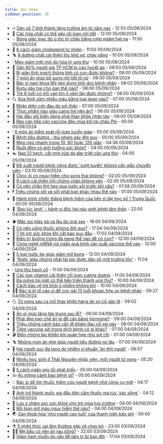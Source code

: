 ```yaml
---
title: Sức khỏe
sidebar_position: 10
---
```


<!-- vnexpress-suc-khoe:START -->
- 🔥 [Dân số 7 tỉnh thành tăng trưởng âm từ năm nay](https://vnexpress.net/dan-so-7-tinh-thanh-tang-truong-am-tu-nam-nay-4789428.html) - 12:53 05/09/2024
- 🥰 [Các hóa chất có thể gây rối loạn nội tiết](https://vnexpress.net/cac-hoa-chat-co-the-gay-roi-loan-noi-tiet-4789407.html) - 12:00 05/09/2024
- 💡 [Bỏng giác mạc do ủ tóc trị chấy bằng rượu ngâm hạt na](https://vnexpress.net/bong-giac-mac-do-u-toc-tri-chay-bang-ruou-ngam-hat-na-4789462.html) - 11:50 05/09/2024
- 🤗 [6 cách giảm cholesterol tự nhiên](https://vnexpress.net/6-cach-giam-cholesterol-tu-nhien-4789228.html) - 11:00 05/09/2024
- 🪜 [8 dưỡng chất cải thiện tóc khô xơ, cháy nắng](https://vnexpress.net/8-duong-chat-cai-thien-toc-kho-xo-chay-nang-4789351.html) - 10:00 05/09/2024
- 🕯 [Mẹo giảm mệt mỏi do hóa trị ung thư](https://vnexpress.net/meo-giam-met-moi-do-hoa-tri-ung-thu-4789183.html) - 10:00 05/09/2024
- 🤭 [Gần 60% người già TP HCM bị cao huyết áp](https://vnexpress.net/nguoi-cao-tuoi-tp-hcm-mac-benh-nao-nhieu-nhat-4789374.html) - 09:03 05/09/2024
- 👀 [Bị giãn tĩnh mạch thừng tinh có con được không?](https://vnexpress.net/bi-gian-tinh-mach-thung-tinh-co-con-duoc-khong-4789287.html) - 09:00 05/09/2024
- 🌋 [7 món ăn giúp bổ sung nội tiết tố nữ](https://vnexpress.net/7-mon-an-giup-bo-sung-noi-tiet-to-nu-4789211.html) - 09:00 05/09/2024
- 🫶 [Bác sĩ nam khoa Mỹ lạm dụng tình dục bệnh nhân](https://vnexpress.net/bac-si-nam-khoa-my-lam-dung-tinh-duc-benh-nhan-4789370.html) - 08:02 05/09/2024
- 🦆 [Rượu gây hại cho gan thế nào?](https://vnexpress.net/ruou-gay-hai-cho-gan-the-nao-4789308.html) - 08:00 05/09/2024
- 🚀 [Trẻ 8 tuổi có mổ van tim ít xâm lấn được không?](https://vnexpress.net/tre-8-tuoi-co-mo-van-tim-it-xam-lan-duoc-khong-4789278.html) - 08:00 05/09/2024
- 🌜 [Xóa hình xăm nhiều màu bằng loại laser nào?](https://vnexpress.net/xoa-hinh-xam-nhieu-mau-bang-loai-laser-nao-4789281.html) - 07:00 05/09/2024
- 🧰 [Nhận diện cơn đau do sỏi thận](https://vnexpress.net/nhan-dien-con-dau-do-soi-than-4789206.html) - 07:00 05/09/2024
- 💫 [Thực phẩm nào giàu canxi trẻ nên ăn?](https://vnexpress.net/thuc-pham-nao-giau-canxi-tre-nen-an-4789318.html) - 06:00 05/09/2024
- 🌝 [Hai đầu gối biến dạng phải thay khớp nhân tạo](https://vnexpress.net/hai-dau-goi-bien-dang-phai-thay-khop-nhan-tao-4789268.html) - 06:00 05/09/2024
- 🗽 [Rào cản tiếp cận vaccine đậu mùa khỉ tại châu Phi](https://vnexpress.net/rao-can-tiep-can-vaccine-dau-mua-khi-tai-chau-phi-4789215.html) - 05:00 05/09/2024
- 🕯 [6 món ăn kiểm soát rối loạn tuyến giáp](https://vnexpress.net/6-mon-an-kiem-soat-roi-loan-tuyen-giap-4789199.html) - 05:00 05/09/2024
- 🦅 [Bệnh tiểu đường - thủ phạm gây đột quỵ](https://vnexpress.net/benh-tieu-duong-thu-pham-gay-dot-quy-4789014.html) - 05:00 05/09/2024
- 🦆 [Mẹo ngủ nhanh trong 10, 60 hoặc 120 giây](https://vnexpress.net/meo-ngu-nhanh-trong-10-60-hoac-120-giay-4789304.html) - 04:36 05/09/2024
- 🎊 [Nuốt đờm có ảnh hưởng sức khỏe?](https://vnexpress.net/nuot-dom-co-anh-huong-suc-khoe-4789249.html) - 04:00 05/09/2024
- 🏊 [Nạo 51 hạch, cắt một nửa dạ dày triệt căn ung thư](https://vnexpress.net/nao-51-hach-cat-mot-nua-da-day-triet-can-ung-thu-4789222.html) - 04:00 05/09/2024
- 📝 [Đề xuất người bệnh nặng được &#39;vượt tuyến&#39; không cần giấy chuyển viện](https://vnexpress.net/de-xuat-nguoi-benh-nang-duoc-vuot-tuyen-khong-can-giay-chuyen-vien-4789227.html) - 03:10 05/09/2024
- 💯 [Chọc ối có nguy hiểm cho song thai không?](https://vnexpress.net/choc-oi-co-nguy-hiem-cho-song-thai-khong-4789185.html) - 02:00 05/09/2024
- 🌊 [9 cách cải thiện hội chứng chân không yên](https://vnexpress.net/9-cach-cai-thien-hoi-chung-chan-khong-yen-4789170.html) - 02:00 05/09/2024
- 🚀 [Có nên chần thịt heo qua nước sôi trước khi nấu?](https://vnexpress.net/co-nen-chan-thit-heo-qua-nuoc-soi-truoc-khi-nau-4789021.html) - 01:58 05/09/2024
- 🕴 [Triệu chứng sởi và sốt phát ban khác nhau thế nào](https://vnexpress.net/trieu-chung-soi-va-sot-phat-ban-khac-nhau-the-nao-4786982.html) - 01:00 05/09/2024
- 🗽 [Hành trình chiến thắng bệnh hiếm của tiến sĩ đại học số 1 Trung Quốc](https://vnexpress.net/hanh-trinh-chien-thang-benh-hiem-cua-tien-si-dai-hoc-so-1-trung-quoc-4789062.html) - 00:00 05/09/2024
- 🎡 [&#39;Bạo lực lạnh&#39; - hành vi độc hại nảy sinh bệnh tâm thần](https://vnexpress.net/bao-luc-lanh-hanh-vi-doc-hai-nay-sinh-benh-tam-than-4786957.html) - 22:00 04/09/2024
- ⛽️ [Mắc sùi mào gà và lậu do oral sex](https://vnexpress.net/mac-sui-mao-ga-va-lau-do-oral-sex-4788861.html) - 18:00 04/09/2024
- 🦆 [Có nên uống thuốc phòng đột quỵ?](https://vnexpress.net/co-nen-uong-thuoc-phong-dot-quy-4788477.html) - 17:04 04/09/2024
- 🤩 [7 lợi ích sức khỏe khi cắt bao quy đầu](https://vnexpress.net/7-loi-ich-suc-khoe-khi-cat-bao-quy-dau-4788159.html) - 17:02 04/09/2024
- 🦒 [Điều trị buồng trứng đa nang thế nào để có con?](https://vnexpress.net/dieu-tri-buong-trung-da-nang-the-nao-de-co-con-4789022.html) - 12:00 04/09/2024
- 💫 [Công nghệ mRNA rút ngắn quá trình sản xuất vaccine thế nào](https://vnexpress.net/cong-nghe-mrna-rut-ngan-qua-trinh-san-xuat-vaccine-the-nao-4788966.html) - 12:00 04/09/2024
- 🐘 [5 loại nước ép giúp giảm mỡ bụng](https://vnexpress.net/5-loai-nuoc-ep-giup-giam-mo-bung-4787512.html) - 12:00 04/09/2024
- 🚀 [&#39;Nước giàu nhưng phải tái tạo được dân số mới trường tồn&#39;](https://vnexpress.net/nuoc-giau-nguoi-dan-van-khong-dam-sinh-hai-con-4788923.html) - 11:04 04/09/2024
- 🕯 [Ung thư hạch cổ](https://vnexpress.net/ung-thu-hach-co-4788996.html) - 11:00 04/09/2024
- 🦏 [Các loại vitamin cải thiện rối loạn cương dương](https://vnexpress.net/cac-loai-vitamin-cai-thien-roi-loan-cuong-duong-4788813.html) - 11:00 04/09/2024
- 🦄 [Đa polyp túi mật có thể tiến triển thành ung thư?](https://vnexpress.net/da-polyp-tui-mat-co-the-tien-trien-thanh-ung-thu-4788934.html) - 10:00 04/09/2024
- 🦒 [Cách bảo vệ trẻ khỏi ô nhiễm không khí](https://vnexpress.net/cach-bao-ve-tre-khoi-o-nhiem-khong-khi-4788887.html) - 10:00 04/09/2024
- 👨‍🏫 [Bác sĩ bị tố cáo vì để con gái 13 tuổi khoan hộp sọ bệnh nhân](https://vnexpress.net/bac-si-bi-to-cao-vi-de-con-gai-13-tuoi-khoan-hop-so-benh-nhan-4789030.html) - 09:27 04/09/2024
- 🌜 [Tử vong sau ca mổ thay khớp háng do sự cố gây tê](https://vnexpress.net/tu-vong-sau-ca-mo-thay-khop-hang-do-su-co-gay-te-4788946.html) - 09:02 04/09/2024
- 🚀 [Ăn gì giúp tăng tập trung sau lễ?](https://vnexpress.net/an-gi-giup-tang-tap-trung-sau-le-4788917.html) - 09:00 04/09/2024
- 💃 [Phái đẹp hạn chế ăn gì để cân bằng hormone?](https://vnexpress.net/phai-dep-han-che-an-gi-de-can-bang-hormone-4788802.html) - 09:00 04/09/2024
- 💯 [Triệu chứng cảnh báo cần đi khám đau cổ vai gáy](https://vnexpress.net/trieu-chung-canh-bao-can-di-kham-dau-co-vai-gay-4788896.html) - 08:00 04/09/2024
- 🤔 [Tiêm vaccine sởi trong dịch bệnh có gì khác?](https://vnexpress.net/tiem-vaccine-soi-trong-dich-benh-co-gi-khac-4788909.html) - 07:00 04/09/2024
- 🎬 [Biến chứng lao khiến khí quản hẹp như sợi chỉ](https://vnexpress.net/bien-chung-lao-khien-khi-quan-hep-nhu-soi-chi-4788898.html) - 07:00 04/09/2024
- 🪜 [Những món ăn nhẹ giúp người tiểu đường no lâu](https://vnexpress.net/nhung-mon-an-nhe-giup-nguoi-tieu-duong-no-lau-4788771.html) - 07:00 04/09/2024
- 🦣 [Hai người suy đa tạng do nhiễm vi khuẩn &#39;ăn thịt người&#39;](https://vnexpress.net/hai-nguoi-suy-da-tang-do-nhiem-vi-khuan-an-thit-nguoi-4788897.html) - 06:57 04/09/2024
- 🧐 [Nhiều học sinh ở Thái Nguyên nhập viện, một người tử vong](https://vnexpress.net/nhieu-hoc-sinh-o-thai-nguyen-nhap-vien-chua-ro-nguyen-nhan-mot-nguoi-tu-vong-4788865.html) - 05:20 04/09/2024
- 🤡 [5 cách ngăn sẹo lồi phát triển](https://vnexpress.net/5-cach-ngan-seo-loi-phat-trien-4788890.html) - 05:00 04/09/2024
- 👍 [Ác mộng cảnh báo bệnh gì?](https://vnexpress.net/ac-mong-canh-bao-benh-gi-4788810.html) - 05:00 04/09/2024
- 💡 [Bác sĩ dễ tìm thuốc hiếm cứu người bệnh nhờ công cụ mới](https://vnexpress.net/bac-si-de-tim-thuoc-hiem-cuu-nguoi-benh-nho-cong-cu-moi-4788812.html) - 04:17 04/09/2024
- 💯 [Anh trở thành quốc gia đầu tiên cấm thuốc ma túy &#39;xác sống&#39;](https://vnexpress.net/anh-tro-thanh-quoc-gia-dau-tien-cam-thuoc-ma-tuy-xac-song-4788831.html) - 04:12 04/09/2024
- 🧠 [Lưu ý chăm sóc sức khỏe cho trẻ mùa tựu trường](https://vnexpress.net/luu-y-cham-soc-suc-khoe-cho-tre-mua-tuu-truong-4788765.html) - 04:00 04/09/2024
- 🎡 [Rối loạn mỡ máu nguy hiểm thế nào?](https://vnexpress.net/roi-loan-mo-mau-nguy-hiem-the-nao-4788120.html) - 04:00 04/09/2024
- 🌏 [Gan thoái hóa &#39;như người cao tuổi&#39; của thanh niên béo phì](https://vnexpress.net/gan-thoai-hoa-nhu-nguoi-cao-tuoi-cua-thanh-nien-beo-phi-4788508.html) - 00:00 04/09/2024
- ⚗️ [5 nhận thức sai lầm thường gặp về chạy bộ](https://vnexpress.net/5-nhan-thuc-sai-lam-thuong-gap-ve-chay-bo-4768517.html) - 23:00 03/09/2024
- 👨‍🏫 [Mẹ bầu có nên ăn rau sống?](https://vnexpress.net/me-bau-co-nen-an-rau-song-4765126.html) - 22:00 03/09/2024
- 🤖 [Giảm ham muốn do vấn đề tâm lý từ bạn đời](https://vnexpress.net/giam-ham-muon-do-van-de-tam-ly-tu-ban-doi-4788331.html) - 17:04 03/09/2024<!-- vnexpress-suc-khoe:END -->
